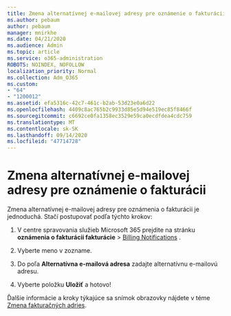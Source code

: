 ```yaml
---
title: Zmena alternatívnej e-mailovej adresy pre oznámenie o fakturácii
ms.author: pebaum
author: pebaum
manager: mnirkhe
ms.date: 04/21/2020
ms.audience: Admin
ms.topic: article
ms.service: o365-administration
ROBOTS: NOINDEX, NOFOLLOW
localization_priority: Normal
ms.collection: Adm_O365
ms.custom:
- "64"
- "1200012"
ms.assetid: efa5316c-42c7-461c-b2ab-53d23e0a6d22
ms.openlocfilehash: 4409c8ac765b2c9933d85e5d94e519ec85f8466f
ms.sourcegitcommit: c6692ce0fa1358ec3529e59ca0ecdfdea4cdc759
ms.translationtype: MT
ms.contentlocale: sk-SK
ms.lasthandoff: 09/14/2020
ms.locfileid: "47714728"
---
```

# <a name="change-the-alternate-email-address-for-billing-notification"></a>Zmena alternatívnej e-mailovej adresy pre oznámenie o fakturácii

Zmena alternatívnej e-mailovej adresy pre oznámenia o fakturácii je jednoduchá. Stačí postupovať podľa týchto krokov:
  
1. V centre spravovania služieb Microsoft 365 prejdite na stránku **oznámenia o fakturácii fakturácie** \> [Billing Notifications](https://go.microsoft.com/fwlink/p/?linkid=853212) .  

2. Vyberte meno v zozname.

3. Do poľa **Alternatívna e-mailová adresa** zadajte alternatívnu e-mailovú adresu.

4. Vyberte položku **Uložiť** a hotovo!

Ďalšie informácie a kroky týkajúce sa snímok obrazovky nájdete v téme [Zmena fakturačných adries](https://docs.microsoft.com/microsoft-365/commerce/billing-and-payments/change-your-billing-addresses).
  